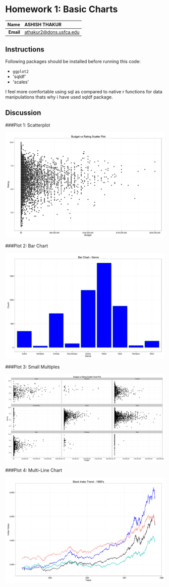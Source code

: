 Homework 1: Basic Charts
==============================

| **Name**  | ASHISH THAKUR  |
|----------:|:-------------|
| **Email** | athakur2@dons.usfca.edu |

## Instructions ##

Following packages should be installed before running this code:
- `ggplot2`
-  'sqldf'
-  'scales'

I feel more comfortable using sql as compared to native r functions for data manipulations thats why i have used sqldf package.

## Discussion ##

###Plot 1: Scatterplot



![IMAGE](hw1-scatter.png)


###Plot 2: Bar Chart


![IMAGE](hw1-bar.png)

###Plot 3: Small Multiples


![IMAGE](hw1-multiples.png)


###Plot 4: Multi-Line Chart


![IMAGE](hw1-multilines.png)